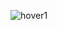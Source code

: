 ![hover1](https://user-images.githubusercontent.com/72852243/124721159-d38d7c80-df43-11eb-8db5-8f69269151e6.gif)
